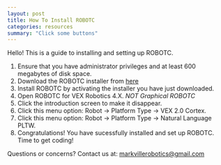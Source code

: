 ```yaml
---
layout: post
title: How To Install ROBOTC
categories: resources
summary: "Click some buttons"
---
```

Hello!
This is a guide to installing and setting up ROBOTC.

1. Ensure that you have administrator privileges and at least 600 megabytes of disk space.
2. Download the ROBOTC installer from [here]({drive.google.com/file/d/0B6qNsnrHZft5SjFFZ0JSeU0wYU0/view}) 
3. Install ROBOTC by activating the installer you have just downloaded.
4. Open ROBOTC for VEX Robotics 4.X. *NOT Graphical ROBOTC*
5. Click the introduction screen to make it disappear.
6. Click this menu option: Robot -> Platform Type -> VEX 2.0 Cortex.
7. Click this menu option: Robot -> Platform Type -> Natural Language PLTW.
8. Congratulations! You have sucessfully installed and set up ROBOTC. Time to get coding!

Questions or concerns? Contact us at: [markvillerobotics@gmail.com]({markvillerobotics@gmail.com})
